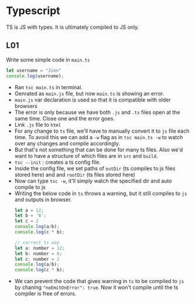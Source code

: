 # Typescript
TS is JS with types. It is ultimately compiled to JS only.  

## L01
Write some simple code in `main.ts`
```js
let username = "Jinn"
console.log(username);
```
- Ran `tsc main.ts` in terminal.
- Genrated as `main.js` file, but now `main.ts` is showing an error. 
- `main.js` var declaration is used so that it is compatible with older browsers
- The error is only because we have both `.js` and `.ts` files open at the same time. Close one and the error goes.
- Link `.js` file to `html`
- For any change to `ts` file, we'll have to manually convert it to `js` file each time. To avoid this we can add a `-w` flag as in `tsc main.ts -w` to watch over any changes and compile accordingly.
- But that's not something that can be done for many ts files. Also we'd want to have a structure of which files are in `src` and `build`.
- `tsc --init` : creates a ts config file.
- Inside the config file, we set paths of `outDir` (ts compiles to js files stored here) and and `rootDir` (ts files stored here)
- Now can type `tsc -w`, it'll simply watch the specified dir and auto compile to js
- Writing the below code in `ts` throws a warning, but it still compiles to `js` and outputs in browser.
    ```js
    let a = 12;
    let b = '6';
    let c = 2
    console.log(a/b);
    console.log(c * b);

    // correct ts way
    let a: number = 12;
    let b: number = 6;
    let c: number = 2
    console.log(a/b);
    console.log(c * b);
    ```
- We can prevent the code that gives warning in `ts` to be compiled to `js` by chaning `"noEmitOnError": true`. Now it won't compile until the ts compiler is free of errors.
